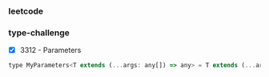### leetcode

### type-challenge

- [x]   3312 - Parameters

```javascript
type MyParameters<T extends (...args: any[]) => any> = T extends (...args: infer A) => any ? A : never
```